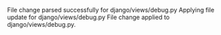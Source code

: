 File change parsed successfully for django/views/debug.py
Applying file update for django/views/debug.py
File change applied to django/views/debug.py.
